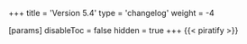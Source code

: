 +++
title = 'Version 5.4'
type = 'changelog'
weight = -4

[params]
  disableToc = false
  hidden = true
+++
{{< piratify >}}
